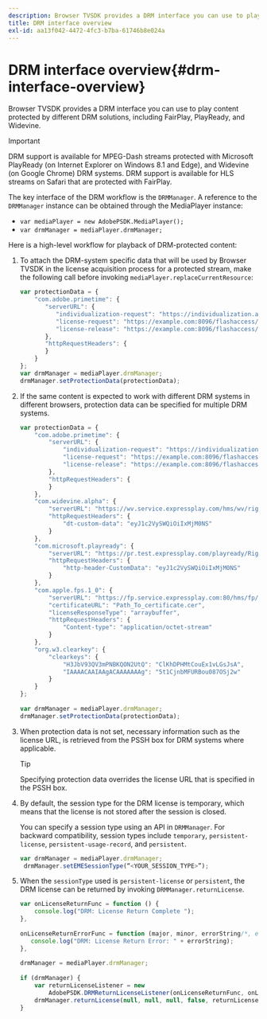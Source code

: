 ```yaml
---
description: Browser TVSDK provides a DRM interface you can use to play content protected by different DRM solutions, including FairPlay, PlayReady, and Widevine.
title: DRM interface overview
exl-id: aa13f042-4472-4fc3-b7ba-61746b8e024a
---
```

# DRM interface overview{#drm-interface-overview}

Browser TVSDK provides a DRM interface you can use to play content protected by different DRM solutions, including FairPlay, PlayReady, and Widevine.

<!--<a id="section_59994F2059B245E996E0776214804A0A"></a>-->

>[!IMPORTANT]
>
>DRM support is available for MPEG-Dash streams protected with Microsoft PlayReady (on Internet Explorer on Windows 8.1 and Edge), and Widevine (on Google Chrome) DRM systems. DRM support is available for HLS streams on Safari that are protected with FairPlay.

The key interface of the DRM workflow is the `DRMManager`. A reference to the `DRMManager` instance can be obtained through the MediaPlayer instance:

* `var mediaPlayer = new AdobePSDK.MediaPlayer();` 
* `var drmManager = mediaPlayer.drmManager;`

<!--<a id="section_B7E8AD9A4D4F4BD9BA2A67ABC135D6F9"></a>-->

Here is a high-level workflow for playback of DRM-protected content:

1. To attach the DRM-system specific data that will be used by Browser TVSDK in the license acquisition process for a protected stream, make the following call before invoking `mediaPlayer.replaceCurrentResource`: 

   ```js
   var protectionData = { 
       "com.adobe.primetime": { 
          "serverURL": { 
             "individualization-request": "https://individualization.adobe.com/flashaccess/i15n/v5", 
             "license-request": "https://example.com:8096/flashaccess/req", 
             "license-release": "https://example.com:8096/flashaccess/req" 
          }, 
          "httpRequestHeaders": { 
          } 
       } 
   }; 
   var drmManager = mediaPlayer.drmManager; 
   drmManager.setProtectionData(protectionData);
   ```

1. If the same content is expected to work with different DRM systems in different browsers, protection data can be specified for multiple DRM systems. 

   ```js
   var protectionData = { 
       "com.adobe.primetime": { 
           "serverURL": { 
               "individualization-request": "https://individualization.adobe.com/flashaccess/i15n/v5", 
               "license-request": "https://example.com:8096/flashaccess/req", 
               "license-release": "https://example.com:8096/flashaccess/req" 
           }, 
           "httpRequestHeaders": { 
           } 
       }, 
       "com.widevine.alpha": { 
           "serverURL": "https://wv.service.expressplay.com/hms/wv/rights/?ExpressPlayToken=<token value>", 
           "httpRequestHeaders": { 
               "dt-custom-data": "eyJ1c2VySWQiOiIxMjM0NS" 
           } 
       }, 
       "com.microsoft.playready": { 
           "serverURL": "https://pr.test.expressplay.com/playready/RightsManager.asmx?ExpressPlayToken=<token value>", 
           "httpRequestHeaders": { 
               "http-header-CustomData": "eyJ1c2VySWQiOiIxMjM0NS" 
           } 
       }, 
       "com.apple.fps.1_0": { 
           "serverURL": "https://fp.service.expressplay.com:80/hms/fp/rights/?ExpressPlayToken=<token value>", 
           "certificateURL": "Path_To_certificate.cer", 
           "licenseResponseType": "arraybuffer", 
           "httpRequestHeaders": { 
               "Content-type": "application/octet-stream" 
           } 
       }, 
       "org.w3.clearkey": { 
           "clearkeys": { 
               "H3JbV93QV3mPNBKQON2UtQ": "ClKhDPHMtCouEx1vLGsJsA", 
               "IAAAACAAIAAgACAAAAAAAg": "5t1CjnbMFURBou087OSj2w" 
           } 
       } 
   }; 
    
   var drmManager = mediaPlayer.drmManager; 
   drmManager.setProtectionData(protectionData);
   ```

1. When protection data is not set, necessary information such as the license URL, is retrieved from the PSSH box for DRM systems where applicable. 

   >[!TIP]
   >
   >Specifying protection data overrides the license URL that is specified in the PSSH box.

1. By default, the session type for the DRM license is temporary, which means that the license is not stored after the session is closed.

   You can specify a session type using an API in `DRMManager`.  For backward compatibility, session types include `temporary`, `persistent-license`, `persistent-usage-record`, and `persistent`.

   ```js
   var drmManager = mediaPlayer.drmManager; 
    drmManager.setEMESessionType(“<YOUR_SESSION_TYPE>”); 
   
   ```

1. When the `sessionType` used is `persistent-license` or `persistent`, the DRM license can be returned by invoking `DRMManager.returnLicense`. 

   ```js
   var onLicenseReturnFunc = function () { 
       console.log("DRM: License Return Complete "); 
   }, 
    
   onLicenseReturnErrorFunc = function (major, minor, errorString/*, errorServerUrl*/) { 
      console.log("DRM: License Return Error: " + errorString); 
   }, 
    
   drmManager = mediaPlayer.drmManager; 
    
   if (drmManager) { 
       var returnLicenseListener = new  
           AdobePSDK.DRMReturnLicenseListener(onLicenseReturnFunc, onLicenseReturnErrorFunc); 
       drmManager.returnLicense(null, null, null, false, returnLicenseListener, drmLicense.session); 
   }
   ```
